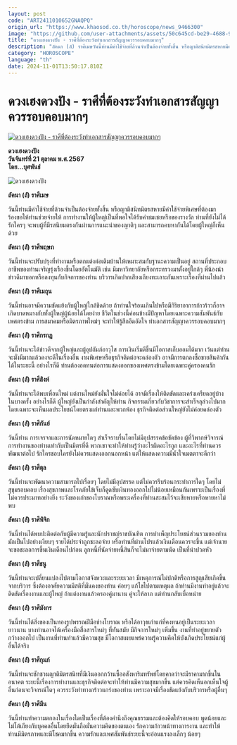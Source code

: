 ```yaml
---
layout: post
code: "ART2411010652GNAQPQ"
origin_url: "https://www.khaosod.co.th/horoscope/news_9466300"
image: "https://github.com/user-attachments/assets/50c645cd-be29-4688-9903-83344dbf7ffc"
title: "ดวงเฮงดวงปัง - ราศีที่ต้องระวังทำเอกสารสัญญาควรรอบคอบมากๆ"
description: "ลัคนา (ลั) ราศีเมษวันนี้ท่านมีค่าใช้จ่ายที่ล้วนจำเป็นต้องจ่ายทั้งสิ้น หรือญาติสนิทมิตรสหายมีค่าใช้จ่ายพิเศษที่ต้องมาร้องขอให้ท่านช่วยจ่ายให้ การทำงาน"
category: "HOROSCOPE"
language: "th"
date: 2024-11-01T13:50:17.810Z
---
```


# ดวงเฮงดวงปัง - ราศีที่ต้องระวังทำเอกสารสัญญาควรรอบคอบมากๆ

[![ดวงเฮงดวงปัง - ราศีที่ต้องระวังทำเอกสารสัญญาควรรอบคอบมากๆ](https://www.khaosod.co.th/wpapp/uploads/2024/10/nnn.jpg "ดวงเฮงดวงปัง - ราศีที่ต้องระวังทำเอกสารสัญญาควรรอบคอบมากๆ")](https://www.khaosod.co.th/wpapp/uploads/2024/10/nnn.jpg)

**ดวงเฮงดวงปัง**  
**วันจันทร์ที่ 21 ตุลาคม พ.ศ.2567**  
**โดย…บุศพันธ์**

![ดวงเฮงดวงปัง](https://www.khaosod.co.th/wpapp/uploads/2024/10/mmm-4.jpg)

**ลัคนา (ลั) ราศีเมษ**

วันนี้ท่านมีค่าใช้จ่ายที่ล้วนจำเป็นต้องจ่ายทั้งสิ้น หรือญาติสนิทมิตรสหายมีค่าใช้จ่ายพิเศษที่ต้องมาร้องขอให้ท่านช่วยจ่ายให้ การทำงานให้ผู้ใหญ่เป็นที่พอใจได้รับคำชมเชยหรือของรางวัล ท่านที่ยังไม่ได้รักใครๆ จะพบผู้ที่มีรสนิยมตรงกันผ่านการแนะนำของญาติๆ และสามารถคบหากันได้โดยผู้ใหญ่ก็เห็นด้วย

**ลัคนา (ลั) ราศีพฤษภ**

วันนี้ท่านจะปรับปรุงที่ทำงานหรือตกแต่งต่อเติมบ้านให้เหมาะสมกับฐานะความเป็นอยู่ สถานที่ประกอบอาชีพของท่านเจริญรุ่งเรืองขึ้นโดยอัตโนมัติ เช่น มีมหาวิทยาลัยหรือกระทรวงมาตั้งอยู่ใกล้ๆ พี่น้องนำข่าวดีมาบอกหรือลงทุนกับกิจการของท่าน บริวารเกิดปากเสียงเถียงทะเลาะกันเพราะเรื่องที่ผ่านไปแล้ว

**ลัคนา (ลั) ราศีเมถุน**

วันนี้ท่านอาจมีความขัดแย้งกับผู้ใหญ่ใกล้ชิดด้วย ถ้าท่านใจร้อนเกินไปหรือมีกิริยาอาการก้าวร้าวก็อาจเกิดบาดหมางกับทั้งผู้ใหญ่ผู้น้อยได้โดยง่าย ชีวิตในช่วงนี้ค่อนข้างมีปัญหาโดยเฉพาะความสัมพันธ์กับเพศตรงข้าม การสมาคมหรือมิตรภาพใหม่ๆ จะทำให้รู้สึกอึดอัดใจ ทำเอกสารสัญญาควรรอบคอบมากๆ

**ลัคนา (ลั) ราศีกรกฎ**

วันนี้ท่านจะได้ข่าวดีจากผู้ใหญ่และผู้อุปถัมภ์อาวุโส การเงินเริ่มดีขึ้นมีโอกาสเก็บออมได้มาก เว้นแต่ท่านจะมั่งมีมากแล้วคงจะดีในเรื่องอื่น งานพิเศษหรือธุรกิจติดต่อจะคล่องตัว อาจมีการตกลงซื้อขายสินค้ากันได้ในระยะนี้ อย่างไรก็ดี ท่านต้องอดทนต่อการแสดงออกของเพศตรงข้ามโดยเฉพาะคู่ครองคนรัก

**ลัคนา (ลั) ราศีสิงห์**

วันนี้ท่านจะได้พบเพื่อนใหม่ แต่งานใหม่ยังมั่นใจไม่ค่อยได้ อาจมีเรื่องให้ติดขัดและเคร่งเครียดอยู่บ้างในบางครั้ง อย่างไรก็ดี ผู้ใหญ่ยังเป็นกำลังสำคัญให้ท่าน กิจกรรมเกี่ยวกับวิชาการจะสำเร็จลุล่วงไปมากโดยเฉพาะจะเห็นผลประโยชน์โดยตรงแก่ท่านและพวกพ้อง ธุรกิจติดต่อส่วนใหญ่ยังไม่ค่อยคล่องตัว

**ลัคนา (ลั) ราศีกันย์**

วันนี้ท่าน การเจรจาและการนัดหมายใดๆ สำเร็จราบรื่นโดยไม่มีอุปสรรคข้อขัดข้อง ผู้ที่วิพากษ์วิจารณ์การทำงานของท่านเท่ากับเป็นมิตรที่ดี พวกเขาจะทำให้ท่านรู้ว่าอะไรผิดอะไรถูก และอะไรที่ท่านควรพัฒนาต่อไป รักใครชอบใครยังไม่ควรแสดงออกนอกหน้า แต่ให้แสดงความมีน้ำใจเมตตาจะดีกว่า

**ลัคนา (ลั) ราศีตุล**

วันนี้ท่านจะพัฒนาความสามารถไปเรื่อยๆ โดยไม่มีอุปสรรค แต่ไม่ควรรีบร้อนกระทำการใดๆ โดยไม่สุขุมรอบคอบ เรื่องสุขภาพและโรคภัยไข้เจ็บก็ดูดซับเงินทองออกไปไม่น้อยเหมือนกันเพราะเป็นเรื่องที่ไม่ควรประมาทอย่างยิ่ง ระวังของเก่าของโบราณหรือพระเครื่องที่ท่านสะสมไว้จะเสียหายหรือหายหาไม่พบ

**ลัคนา (ลั) ราศีพิจิก**

วันนี้ท่านได้พบปะติดต่อกับผู้มีความรู้และนักปราชญ์ราชบัณฑิต การบำเพ็ญประโยชน์ส่วนรวมของท่านมักเป็นไปอย่างเงียบๆ รายได้ประจำถูกชะลอจ่าย หรือท่านที่ผ่านโปรแล้วเงินเดือนควรจะขึ้น แต่เจ้านายจะขอชะลอการขึ้นเงินเดือนไปก่อน ลูกหนี้ที่นัดจ่ายหนี้สินก็จะไม่มาจ่ายตามนัด เป็นที่น่าปวดหัว

**ลัคนา (ลั) ราศีธนู**

วันนี้ท่านจะเปลี่ยนแปลงไปตามโอกาสจังหวะและระยะเวลา มีเหตุการณ์ไม่ปกติหรือการสูญเสียเกิดขึ้นจากบริวาร ซึ่งต้องอาศัยความมีสติที่มั่นคงของท่าน ค่อยๆ แก้ไขไปตามเหตุผล ถ้าท่านมีงานทำอยู่แล้วจะติดขัดเรื่องงานและผู้ใหญ่ ถ้าแต่งงานแล้วครองคู่มานาน คู่จะให้ลาภ แต่ท่านกลับเบื่อหน่าย

**ลัคนา (ลั) ราศีมังกร**

วันนี้ท่านได้สิ่งของเป็นทองรูปพรรณฝีมือช่างโบราณ หรือได้อาวุธเก่าแก่ที่คงทนอยู่เป็นระยะเวลายาวนาน บางท่านอาจได้เครื่องมือสื่อสารใหม่ๆ ที่ทันสมัย มีกิจการใหม่ๆ เพิ่มขึ้น งานที่ทำอยู่ขยายตัวกว้างออกไป เป็นงานที่ท่านทำแล้วมีความสุข มีโอกาสเผยแพร่ความรู้ความคิดให้บังเกิดประโยชน์แก่ผู้อื่นได้จริง

**ลัคนา (ลั) ราศีกุมภ์**

วันนี้ท่านจะชักชวนญาติมิตรสนิทที่มีเงินออกกว้านซื้ออสังหาริมทรัพย์โดยคาดว่าจะมีราคามากขึ้นในอนาคต ระยะนี้เรื่องการทำงานและธุรกิจติดต่อจะทำให้ท่านมีความสุขมากขึ้น แต่ควรคิดเห็นอกเห็นใจผู้อื่นก่อนจะวิจารณ์ใดๆ ควรระวังท่าทางกร้าวแกร่งของท่าน เพราะอาจมีเรื่องขัดแย้งกับบริวารหรือผู้อื่นๆ

**ลัคนา (ลั) ราศีมีน**

วันนี้ท่านทำความตกลงในเรื่องใดเป็นเรื่องที่ต้องคำนึงถึงคุณธรรมและต้องคิดให้รอบคอบ พูดน้อยและไม่โต้เถียงกับบุคคลอื่นโดยยึดมั่นถือมั่นความคิดของตนเอง รักความก้าวหน้าทางการงาน และทำให้ท่านมีมิตรภาพและมีโชคมากขึ้น ความรักและเพศสัมพันธ์ระยะนี้จะอ่อนแรงลงเล็กๆ น้อยๆ